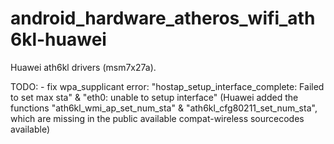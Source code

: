 android_hardware_atheros_wifi_ath6kl-huawei
===========================================

Huawei ath6kl drivers (msm7x27a).


TODO: - fix wpa_supplicant error: "hostap_setup_interface_complete: Failed to set max sta" & "eth0: unable to setup interface"
        (Huawei added the functions "ath6kl_wmi_ap_set_num_sta" & "ath6kl_cfg80211_set_num_sta", which are missing in the public available compat-wireless sourcecodes available)

